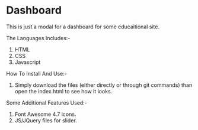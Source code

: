 # Dashboard

This is just a modal for a dashboard for some educaitional site.

The Languages Includes:-
1) HTML
2) CSS
3) Javascript

How To Install And Use:-
1) Simply download the files (either directly or through git commands) than open the index.html to see how it looks.

Some Additional Features Used:-

1) Font Awesome 4.7 icons.
2) JS/JQuery files for slider.

